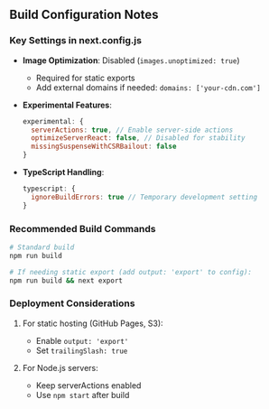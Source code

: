 ## Build Configuration Notes

### Key Settings in next.config.js
- **Image Optimization**: Disabled (`images.unoptimized: true`)
  - Required for static exports
  - Add external domains if needed: `domains: ['your-cdn.com']`

- **Experimental Features**:
  ```javascript
  experimental: {
    serverActions: true, // Enable server-side actions
    optimizeServerReact: false, // Disabled for stability
    missingSuspenseWithCSRBailout: false
  }
  ```

- **TypeScript Handling**:
  ```javascript
  typescript: {
    ignoreBuildErrors: true // Temporary development setting
  }
  ```

### Recommended Build Commands
```bash
# Standard build
npm run build

# If needing static export (add output: 'export' to config):
npm run build && next export
```

### Deployment Considerations
1. For static hosting (GitHub Pages, S3):
   - Enable `output: 'export'` 
   - Set `trailingSlash: true`

2. For Node.js servers:
   - Keep serverActions enabled
   - Use `npm start` after build